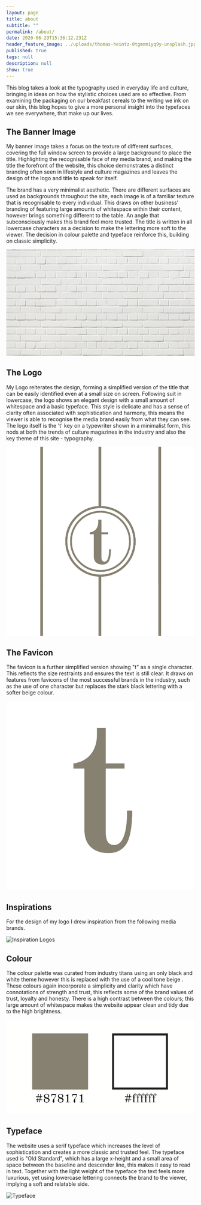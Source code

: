 ```yaml
---
layout: page
title: about
subtitle: ""
permalink: /about/
date: 2020-06-29T15:36:12.231Z
header_feature_image: ../uploads/thomas-heintz-0tgmnmiyq9y-unsplash.jpg
published: true
tags: null
description: null
show: true
---
```

This blog takes a look at the typography used in everyday life and culture, bringing in ideas on how the stylistic choices used are so effective. From examining the packaging on our breakfast cereals to the writing we ink on our skin, this blog hopes to give a more personal insight into the typefaces we see everywhere, that make up our lives.

## The Banner Image

My banner image takes a focus on the texture of different surfaces, covering the full window screen to provide a large background to place the title. Highlighting the recognisable face of my media brand, and making the title the forefront of the website, this choice demonstrates a distinct branding often seen in lifestyle and culture magazines and leaves the design of the logo and title to speak for itself.

The brand has a very minimalist aesthetic. There are different surfaces are used as backgrounds throughout the site, each image is of a familiar texture that is recognisable to every individual. This draws on other business' branding of featuring large amounts of whitespace within their content, however brings something different to the table. An angle that subconsciously makes this brand feel more trusted. The title is written in all lowercase characters as a decision to make the lettering more soft to the viewer. The decision in colour palette and typeface reinforce this, building on classic simplicity. 

![the type Banner Image](../uploads/background4.png "the type Title")

## The Logo

My Logo reiterates the design, forming a simplified version of the title that can be easily identified even at a small size on screen. Following suit in lowercase, the logo shows an elegant design with a small amount of whitespace and a basic typeface. This style is delicate and has a sense of clarity often associated with sophistication and harmony, this means the viewer is able to recognise the media brand easily from what they can see. The logo itself is the 't' key on a typewriter shown in a minimalist form, this nods at both the trends of culture magazines in the industry and also the key theme of this site - typography. 

![the type Logo](../uploads/photos-blog-3.png "the type Logo")

## The Favicon

The favicon is a further simplified version showing "t" as a single character. This reflects the size restraints and ensures the text is still clear. It draws on features from favicons of the most successful brands in the industry, such as the use of one character but replaces the stark black lettering with a softer beige colour. 

![the type Favicon](../uploads/photos-blog-4.png "the type Favicon")

## Inspirations

For the design of my logo I drew inspiration from the following media brands. 

![Inspiration Logos](../uploads/inspo-logos-.png "Inspiration Logos")

## Colour

The colour palette was curated from industry titans using an only black and white theme however this is replaced with the use of a cool tone beige . These colours again incorporate a simplicity and clarity which have connotations of strength and trust, this reflects some of the brand values of trust, loyalty and honesty. There is a high contrast between the colours; this large amount of whitespace makes the website appear clean and tidy due to the high brightness. 

![Colours](../uploads/colours-3.png)

## Typeface

The website uses a serif typeface which increases the level of sophistication and creates a more classic and trusted feel. The typeface used is "Old Standard", which has a large x-height and a small area of space between the baseline and descender line, this makes it easy to read in text. Together with the light weight of the typeface the text feels more luxurious, yet using lowercase lettering connects the brand to the viewer, implying a soft and relatable side. 

![Typeface](../uploads/old-standard.png "Typeface")